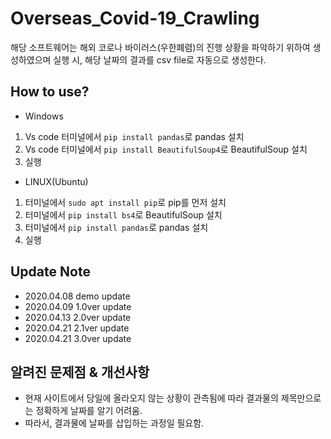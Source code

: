 Overseas_Covid-19_Crawling
==
해당 소프트웨어는 해외 코로나 바이러스(우한폐렴)의 진행 상황을 파악하기 위하여 생성하였으며 실행 시, 해당 날짜의 결과를 csv file로 자동으로 생성한다. 

How to use?
--

- Windows
1. Vs code 터미널에서 `pip install pandas`로 pandas 설치
2. Vs code 터미널에서 `pip install BeautifulSoup4`로 BeautifulSoup 설치
3. 실행

- LINUX(Ubuntu)
1. 터미널에서 `sudo apt install pip`로 pip를 먼저 설치
2. 터미널에서 `pip install bs4`로 BeautifulSoup 설치
3. 터미널에서 `pip install pandas`로 pandas 설치
4. 실행

Update Note
--

- 2020.04.08 demo update
- 2020.04.09 1.0ver update
- 2020.04.13 2.0ver update
- 2020.04.21 2.1ver update
- 2020.04.21 3.0ver update

알려진 문제점 & 개선사항
-- 

- 현재 사이트에서 당일에 올라오지 않는 상황이 관측됨에 따라 결과물의 제목만으로는 정확하게 날짜를 알기 어려움.
- 따라서, 결과물에 날짜를 삽입하는 과정일 필요함.